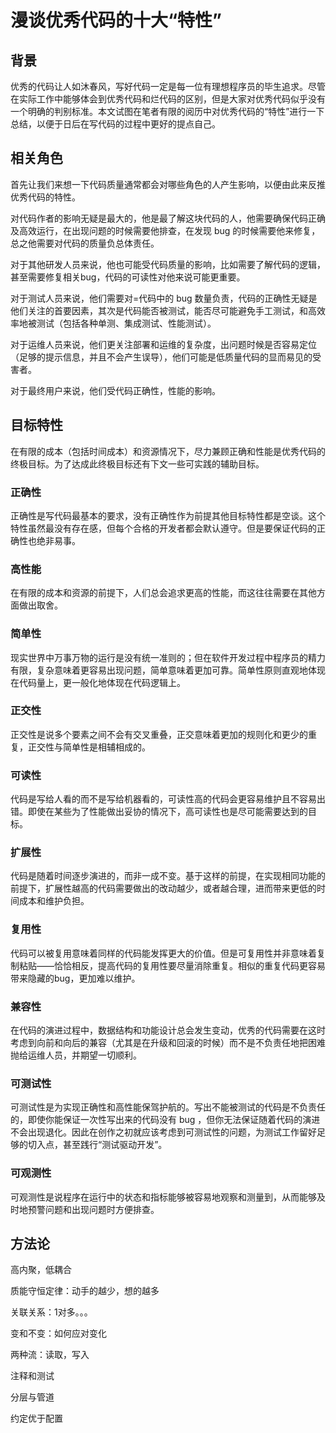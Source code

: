 # 漫谈优秀代码的十大“特性”

## 背景

优秀的代码让人如沐春风，写好代码一定是每一位有理想程序员的毕生追求。尽管在实际工作中能够体会到优秀代码和烂代码的区别，但是大家对优秀代码似乎没有一个明确的判别标准。本文试图在笔者有限的阅历中对优秀代码的“特性”进行一下总结，以便于日后在写代码的过程中更好的提点自己。

## 相关角色

首先让我们来想一下代码质量通常都会对哪些角色的人产生影响，以便由此来反推优秀代码的特性。

对代码作者的影响无疑是最大的，他是最了解这块代码的人，他需要确保代码正确及高效运行，在出现问题的时候需要他排查，在发现 bug 的时候需要他来修复，总之他需要对代码的质量负总体责任。

对于其他研发人员来说，他也可能受代码质量的影响，比如需要了解代码的逻辑，甚至需要修复相关bug，代码的可读性对他来说可能更重要。

对于测试人员来说，他们需要对=代码中的 bug 数量负责，代码的正确性无疑是他们关注的首要因素，其次是代码能否被测试，能否尽可能避免手工测试，和高效率地被测试（包括各种单测、集成测试、性能测试）。

对于运维人员来说，他们更关注部署和运维的复杂度，出问题时候是否容易定位（足够的提示信息，并且不会产生误导），他们可能是低质量代码的显而易见的受害者。

对于最终用户来说，他们受代码正确性，性能的影响。

## 目标特性

在有限的成本（包括时间成本）和资源情况下，尽力兼顾正确和性能是优秀代码的终极目标。为了达成此终极目标还有下文一些可实践的辅助目标。

### 正确性

正确性是写代码最基本的要求，没有正确性作为前提其他目标特性都是空谈。这个特性虽然最没有存在感，但每个合格的开发者都会默认遵守。但是要保证代码的正确性也绝非易事。

### 高性能

在有限的成本和资源的前提下，人们总会追求更高的性能，而这往往需要在其他方面做出取舍。

### 简单性

现实世界中万事万物的运行是没有统一准则的；但在软件开发过程中程序员的精力有限，复杂意味着更容易出现问题，简单意味着更加可靠。简单性原则直观地体现在代码量上，更一般化地体现在代码逻辑上。

### 正交性

正交性是说多个要素之间不会有交叉重叠，正交意味着更加的规则化和更少的重复，正交性与简单性是相辅相成的。

### 可读性

代码是写给人看的而不是写给机器看的，可读性高的代码会更容易维护且不容易出错。即使在某些为了性能做出妥协的情况下，高可读性也是尽可能需要达到的目标。

### 扩展性

代码是随着时间逐步演进的，而非一成不变。基于这样的前提，在实现相同功能的前提下，扩展性越高的代码需要做出的改动越少，或者越合理，进而带来更低的时间成本和维护负担。

### 复用性

代码可以被复用意味着同样的代码能发挥更大的价值。但是可复用性并非意味着复制粘贴——恰恰相反，提高代码的复用性要尽量消除重复。相似的重复代码更容易带来隐藏的bug，更加难以维护。

### 兼容性

在代码的演进过程中，数据结构和功能设计总会发生变动，优秀的代码需要在这时考虑到向前和向后的兼容（尤其是在升级和回滚的时候）而不是不负责任地把困难抛给运维人员，并期望一切顺利。

### 可测试性

可测试性是为实现正确性和高性能保驾护航的。写出不能被测试的代码是不负责任的，即使你能保证一次性写出来的代码没有 bug ，但你无法保证随着代码的演进不会出现退化。因此在创作之初就应该考虑到可测试性的问题，为测试工作留好足够的切入点，甚至践行“测试驱动开发”。

### 可观测性

可观测性是说程序在运行中的状态和指标能够被容易地观察和测量到，从而能够及时地预警问题和出现问题时方便排查。

## 方法论

高内聚，低耦合

质能守恒定律：动手的越少，想的越多

关联关系：1对多。。。

变和不变：如何应对变化

两种流：读取，写入

注释和测试

分层与管道

约定优于配置



